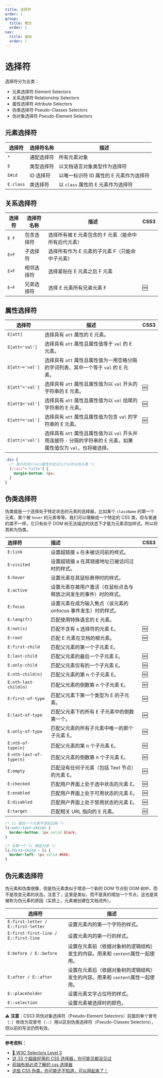 ```yaml
---
title: 选择符
order: 1
group:
  title: 概念
  order: 1
nav:
  title: 基础
  order: 1
---
```


# 选择符

选择符分为五类：

- 元素选择符 Element Selectors
- 关系选择符 Relationship Selectors
- 属性选择符 Attribute Selectors
- 伪类选择符 Pseudo-Classes Selectors
- 伪对象选择符 Pseudo-Element Selectors

## 元素选择符

| 选择符    | 选择符名称 | 描述                                    |
| --------- | ---------- | --------------------------------------- |
| `*`       | 通配选择符 | 所有元素对象                            |
| `E`       | 类型选择符 | 以文档语言对象类型作为选择符            |
| `E#id`    | ID 选择符  | 以唯一标识符 ID 属性的 E 元素作为选择符 |
| `E.class` | 类选择符   | 以 `class` 属性的 E 元素作为选择符      |

## 关系选择符

| 选择符 | 选择符名称 | 描述                                                 | CSS3 |
| ------ | ---------- | ---------------------------------------------------- | ---- |
| `E F`  | 包含选择符 | 选择所有被 E 元素包含的 F 元素（能命中所有后代元素） |      |
| `E>F`  | 子选择符   | 选择所有作为 E 元素的子元素 F（只能命中子元素）      |      |
| `E+F`  | 相邻选择符 | 选择紧贴在 E 元素之后 F 元素                         |      |
| `E~F`  | 兄弟选择符 | 选择 E 元素所有兄弟元素 F                            | 🆕   |

## 属性选择符

| 选择符          | 描述                                                                                                               | CSS3 |
| --------------- | ------------------------------------------------------------------------------------------------------------------ | ---- |
| `E[att]`        | 选择具有 `att` 属性的 E 元素。                                                                                     |      |
| `E[att='val']`  | 选择具有 `att` 属性且属性值等于 `val` 的 E 元素。                                                                  |      |
| `E[att~='val']` | 选择具有 `att` 属性且属性值为一用空格分隔的字词列表，其中一个等于 `val` 的 E 元素。                                |      |
| `E[att^='val']` | 选择具有 `att` 属性且属性值为以 `val` 开头的字符串的 E 元素。                                                      | 🆕   |
| `E[att$='val']` | 选择具有 `att` 属性且属性值为以 `val` 结尾的字符串的 E 元素。                                                      | 🆕   |
| `E[att*='val']` | 选择具有 `att` 属性且属性值为包含 `val` 的字符串的 E 元素。                                                        | 🆕   |
| `E[att\|='val']` | 选择具有 `att` 属性且属性值为以 `val` 开头并用连接符 `-` 分隔的字符串的 E 元素，如果属性值仅为 `val`，也将被选择。 |      |

```css
.div {
  /* 表示存在class属性并且以title开头的元素 */
  [class^='title'] {
    margin-bottom: 8px;
  }
}
```

## 伪类选择符

伪类就是一个选择处于特定状态的元素的选择器，比如某个 `className` 的第一个元素，某个被 `hover` 的元素等等。我们可以理解成一个特定的 CSS 类，但与普通的类不一样，它只有处于 DOM 树无法描述的状态下才能为元素添加样式，所以将其称为伪类。

| 选择符                  | 描述                                                             | CSS3 |
| :---------------------- | :--------------------------------------------------------------- | :--- |
| `E:link`                | 设置超链接 `a` 在未被访问前的样式。                              |      |
| `E:visited`             | 设置超链接 a 在其链接地址已被访问过时的样式。                    |      |
| `E:hover`               | 设置元素在其鼠标悬停时的样式。                                   |      |
| `E:active`              | 设置元素在被用户激活（在鼠标点击与释放之间发生的事件）时的样式。 |      |
| `E:focus`               | 设置元素在成为输入焦点（该元素的 onfocus 事件发生）时的样式。    |      |
| `E:lang(fr)`            | 匹配使用特殊语言的 E 元素。                                      |      |
| `E:not(s)`              | 匹配不含有 s 选择符的元素 E。                                    | 🆕   |
| `E:root`                | 匹配 E 元素在文档的根元素。                                      | 🆕   |
| `E:first-child`         | 匹配父元素的第一个子元素 E。                                     |      |
| `E:last-child`          | 匹配父元素的最后一个子元素 E。                                   | 🆕   |
| `E:only-child`          | 匹配父元素仅有的一个子元素 E。                                   | 🆕   |
| `E:nth-child(n)`        | 匹配父元素的第 n 个子元素 E。                                    | 🆕   |
| `E:nth-last-child(n)`   | 匹配父元素的倒数第 n 个子元素 E。                                | 🆕   |
| `E:first-of-type`       | 匹配父元素下第一个类型为 E 的子元素。                            | 🆕   |
| `E:last-of-type`        | 匹配父元素下的所有 E 子元素中的倒数第一个。                      | 🆕   |
| `E:only-of-type`        | 匹配父元素的所有子元素中唯一的那个子元素 E。                     | 🆕   |
| `E:nth-of-type(n)`      | 匹配父元素的第 n 个子元素 E。                                    | 🆕   |
| `E:nth-last-of-type(n)` | 匹配父元素的倒数第 n 个子元素 E。                                | 🆕   |
| `E:empty`               | 匹配没有任何子元素（包括 Text 节点）的元素 E。                   | 🆕   |
| `E:checked`             | 匹配用户界面上处于选中状态的元素 E。                             | 🆕   |
| `E:enabled`             | 匹配用户界面上处于可用状态的元素 E。                             | 🆕   |
| `E:disabled`            | 匹配用户界面上处于禁用状态的元素 E。                             | 🆕   |
| `E:target`              | 匹配相关 URL 指向的 E 元素。                                     | 🆕   |

```css
/* li 最后一个元素不添加边框 */
li:not(:last-child) {
  border-bottom: 1px solid black;
}

/* 与第一个 li 相连兄弟 */
li:first-child ~ li {
  border-left: 1px solid #666;
}
```

## 伪元素选择符

伪元素和伪类很像，但是伪元素类似于增添一个新的 DOM 节点到 DOM 树中，而不是改变元素的状态。注意了，这里是类似，而不是真的增加一个节点，这也是其被称为伪元素的原因（实质上，元素被创建在文档流外）。

| 选择符                               | 描述                                                                           |
| ------------------------------------ | ------------------------------------------------------------------------------ |
| `E:first-letter / E::first-letter`   | 设置元素内的第一个字符的样式。                                                 |
| `E:first-first-line / E::first-line` | 设置元素内的第一行的样式。                                                     |
| `E:before / E::before`               | 设置在元素前（依据对象树的逻辑结构）发生的内容。用来和 `content`属性一起使用。 |
| `E:after / E::after`                 | 设置在元素后（依据对象树的逻辑结构）发生的内容。用来和 `content`属性一起使用。 |
| `E::placeholder`                     | 设置元素文字占位符的样式。                                                     |
| `E::selection`                       | 设置元素被选择时的颜色。                                                       |

⚠️ **注意**：CSS3 将伪对象选择符（Pseudo-Element Selectors）前面的单个冒号（`:`）修改为双冒号（`::`）用以区别伪类选择符（Pseudo-Classes Selectors），但以前的写法仍然有效。

---

**参考资料：**

- [📖 W3C Selectors Level 3](https://www.w3.org/TR/selectors-3/)
- [这 33 个超级好用的 CSS 选择器，你可能见都没见过](https://juejin.im/post/6850037265461149703)
- [前端布局必须了解的 css 选择器](https://juejin.im/post/6844904147414712334)
- [这些 CSS 伪类，你可能还不知道，可以用起来了！](https://juejin.im/post/6844904181304655886)
